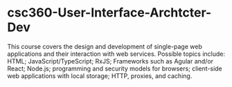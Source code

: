 # csc360-User-Interface-Archtcter-Dev

This course covers the design and development of single-page web applications and their interaction with web services. Possible topics include: HTML; JavaScript/TypeScript; RxJS; Frameworks such as Agular and/or React; Node.js; programming and security models for browsers; client-side web applications with local storage; HTTP, proxies, and caching.
